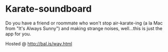 # Karate-soundboard

Do you have a friend or roommate who won't stop air-karate-ing (a la Mac from "It's Always Sunny") and making strange noises, well...this is just the app for you.

Hosted @ http://bal.is/way.html
